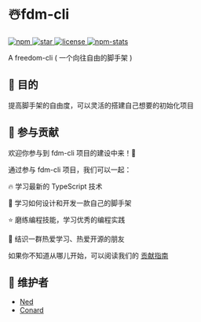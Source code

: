 # ☃️fdm-cli

<p align="left">
  <a href="https://www.npmjs.com/package/fdm-cli">
    <img src="https://img.shields.io/npm/v/fdm-cli?color=f03e3e" alt="npm" />
  </a>
  <a href="https://github.com/wangenze267/fdm-cli">
    <img src="https://img.shields.io/github/stars/fzf404/sedom?color=1c7ed6" alt="star" />
  </a>
  <a href="https://github.com/wangenze267/fdm-cli">
    <img src="https://img.shields.io/npm/l/fdm-cli?color=37b24d" alt="license" />
  </a>
  <a href="https://npm-stat.com/charts.html?package=fdm-cli">
    <img src="https://img.shields.io/badge/dynamic/json?label=downloads&color=f76707&query=$.downloads&url=https://api.npmjs.org/downloads/point/last-week/fdm-cli" alt="npm-stats">
  </a>
</p>

A freedom-cli ( 一个向往自由的脚手架 )


## 📜 目的
提高脚手架的自由度，可以灵活的搭建自己想要的初始化项目
## 🤝 参与贡献
欢迎你参与到 fdm-cli 项目的建设中来！🎉

通过参与 fdm-cli 项目，我们可以一起：

🔥 学习最新的 TypeScript 技术

🎁 学习如何设计和开发一款自己的脚手架

⭐ 磨练编程技能，学习优秀的编程实践

🎊 结识一群热爱学习、热爱开源的朋友

如果你不知道从哪儿开始，可以阅读我们的 [贡献指南](https://github.com/wangenze267/fdm-cli/blob/main/Contributor.md)

## 🌠 维护者
- [Ned](https://github.com/wangenze267)
- [Conard](https://github.com/Conard-Ferenc)
